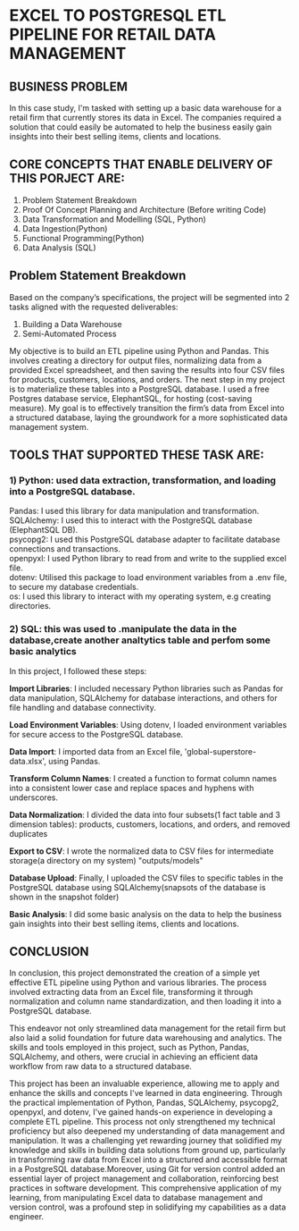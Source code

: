 # EXCEL TO POSTGRESQL ETL PIPELINE FOR RETAIL DATA MANAGEMENT

## BUSINESS PROBLEM

In this case study, I'm tasked with setting up a basic data warehouse for a retail firm that currently stores its data in Excel. The companies required a solution that could easily be automated to help the business easily gain insights into their best selling items, clients and locations. 

## CORE CONCEPTS THAT ENABLE DELIVERY OF THIS PORJECT ARE:

1) Problem Statement Breakdown
2) Proof Of Concept Planning and Architecture (Before writing Code)
3) Data Transformation and Modelling (SQL, Python)
4) Data Ingestion(Python)
5) Functional Programming(Python)
6) Data Analysis (SQL)

## Problem Statement Breakdown

Based on the company’s specifications, the project will be segmented into 2 tasks aligned with the requested deliverables:

1) Building a Data Warehouse
2) Semi-Automated Process

 My objective is to build an ETL pipeline using Python and Pandas. This involves creating a directory for output files, normalizing data from a provided Excel spreadsheet, and then saving the results into four CSV files for products, customers, locations, and orders. The next step in my project is to materialize these tables into a PostgreSQL database. I used a free Postgres database service, ElephantSQL, for hosting (cost-saving measure). My goal is to effectively transition the firm’s data from Excel into a structured database, laying the groundwork for a more sophisticated data management system.


## TOOLS THAT SUPPORTED THESE TASK ARE:

### 1) Python: used data extraction, transformation, and loading into a PostgreSQL database.

Pandas: I used this library for data manipulation and transformation.  
SQLAlchemy: I used this to interact with the PostgreSQL database (ElephantSQL DB).  
psycopg2: I used this PostgreSQL database adapter to facilitate database connections and transactions.  
openpyxl: I used Python library to read from and write to the supplied excel file.  
dotenv: Utilised this package to load environment variables from a .env file, to secure my database credentials.  
os: I used this library to interact with my operating system, e.g creating directories.

### 2) SQL: this was used to .manipulate the data in the database,create another analtytics table and perfom some basic analytics

In this project, I followed these steps:

**Import Libraries**: I included necessary Python libraries such as Pandas for data manipulation, SQLAlchemy for database interactions, and others for file handling and database connectivity.

**Load Environment Variables**: Using dotenv, I loaded environment variables for secure access to the PostgreSQL database.

**Data Import**: I imported data from an Excel file, 'global-superstore-data.xlsx', using Pandas.

**Transform Column Names**: I created a function to format column names into a consistent lower case and replace spaces and hyphens with underscores.

**Data Normalization**: I divided the data into four subsets(1 fact table and 3 dimension tables): products, customers, locations, and orders, and removed duplicates

**Export to CSV**: I wrote the normalized data to CSV files for intermediate storage(a directory on my system) "outputs/models"

**Database Upload**: Finally, I uploaded the CSV files to specific tables in the PostgreSQL database using SQLAlchemy(snapsots of the database is shown in the snapshot folder)

**Basic Analysis**: I did some basic analysis on the data to help the business gain insights into their best selling items, clients and locations.


## CONCLUSION

In conclusion, this project demonstrated the creation of a simple yet effective ETL pipeline using Python and various libraries. The process involved extracting data from an Excel file, transforming it through normalization and column name standardization, and then loading it into a PostgreSQL database. 

This endeavor not only streamlined data management for the retail firm but also laid a solid foundation for future data warehousing and analytics. The skills and tools employed in this project, such as Python, Pandas, SQLAlchemy, and others, were crucial in achieving an efficient data workflow from raw data to a structured database. 

This project has been an invaluable experience, allowing me to apply and enhance the skills and concepts I've learned in data engineering. Through the practical implementation of Python, Pandas, SQLAlchemy, psycopg2, openpyxl, and dotenv, I've gained hands-on experience in developing a complete ETL pipeline. This process not only strengthened my technical proficiency but also deepened my understanding of data management and manipulation. It was a challenging yet rewarding journey that solidified my knowledge and skills in building data solutions from ground up, particularly in transforming raw data from Excel into a structured and accessible format in a PostgreSQL database.Moreover, using Git for version control added an essential layer of project management and collaboration, reinforcing best practices in software development. This comprehensive application of my learning, from manipulating Excel data to database management and version control, was a profound step in solidifying my capabilities as a data engineer.



